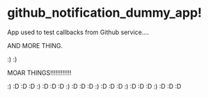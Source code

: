 github_notification_dummy_app!
=============================

App used to test callbacks from Github service....

AND MORE THING.

:) :)

MOAR THINGS!!!!!!!!!!!!

:) :D :D :D
:) :D :D :D
:) :D :D :D
:) :D :D :D
:) :D :D :D
:) :D :D :D

